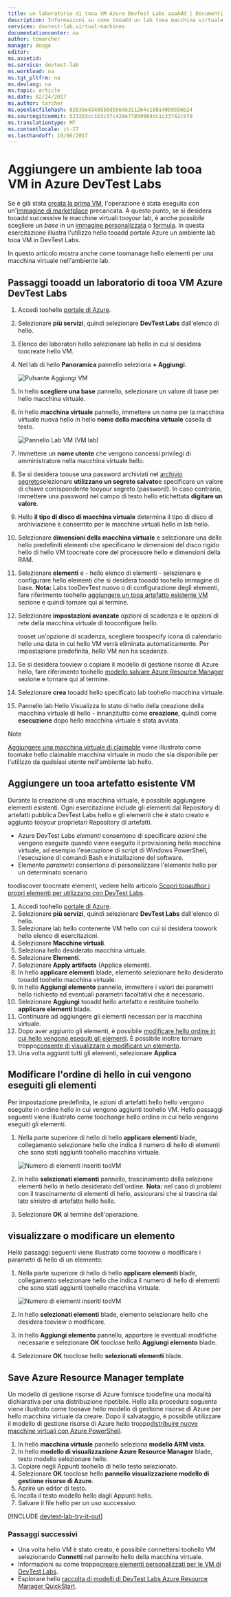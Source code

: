 ```yaml
---
title: un laboratorio di tooa VM Azure DevTest Labs aaaAdd | Documenti Microsoft
description: Informazioni su come tooadd un lab tooa macchina virtuale in Azure DevTest Labs
services: devtest-lab,virtual-machines
documentationcenter: na
author: tomarcher
manager: douge
editor: 
ms.assetid: 
ms.service: devtest-lab
ms.workload: na
ms.tgt_pltfrm: na
ms.devlang: na
ms.topic: article
ms.date: 02/24/2017
ms.author: tarcher
ms.openlocfilehash: 82838e4349550db56de311264c188140b9556b24
ms.sourcegitcommit: 523283cc1b3c37c428e77850964dc1c33742c5f0
ms.translationtype: MT
ms.contentlocale: it-IT
ms.lasthandoff: 10/06/2017
---
```

# <a name="add-a-vm-tooa-lab-in-azure-devtest-labs"></a>Aggiungere un ambiente lab tooa VM in Azure DevTest Labs
Se è già stata [creata la prima VM](devtest-lab-create-first-vm.md), l'operazione è stata eseguita con un'[immagine di marketplace](devtest-lab-configure-marketplace-images.md) precaricata. A questo punto, se si desidera tooadd successive le macchine virtuali tooyour lab, è anche possibile scegliere un *base* in un [immagine personalizzata](devtest-lab-create-template.md) o [formula](devtest-lab-manage-formulas.md). In questa esercitazione illustra l'utilizzo hello tooadd portale Azure un ambiente lab tooa VM in DevTest Labs.

In questo articolo mostra anche come toomanage hello elementi per una macchina virtuale nell'ambiente lab.

## <a name="steps-tooadd-a-vm-tooa-lab-in-azure-devtest-labs"></a>Passaggi tooadd un laboratorio di tooa VM Azure DevTest Labs
1. Accedi toohello [portale di Azure](http://go.microsoft.com/fwlink/p/?LinkID=525040).
1. Selezionare **più servizi**, quindi selezionare **DevTest Labs** dall'elenco di hello.
1. Elenco dei laboratori hello selezionare lab hello in cui si desidera toocreate hello VM.  
1. Nel lab di hello **Panoramica** pannello seleziona **+ Aggiungi**.  

    ![Pulsante Aggiungi VM](./media/devtest-lab-add-vm/devtestlab-home-blade-add-vm.png)

1. In hello **scegliere una base** pannello, selezionare un valore di base per hello macchina virtuale.
1. In hello **macchina virtuale** pannello, immettere un nome per la macchina virtuale nuova hello in hello **nome della macchina virtuale** casella di testo.

    ![Pannello Lab VM (VM lab)](./media/devtest-lab-add-vm/devtestlab-lab-vm-blade.png)

1. Immettere un **nome utente** che vengono concessi privilegi di amministratore nella macchina virtuale hello.  
1. Se si desidera toouse una password archiviati nel [archivio segreto](https://azure.microsoft.com/updates/azure-devtest-labs-keep-your-secrets-safe-and-easy-to-use-with-the-new-personal-secret-store)selezionare **utilizzano un segreto salvato**e specificare un valore di chiave corrispondente tooyour segreto (password). In caso contrario, immettere una password nel campo di testo hello etichettata **digitare un valore**.
1. Hello **il tipo di disco di macchina virtuale** determina il tipo di disco di archiviazione è consentito per le macchine virtuali hello in lab hello.
1. Selezionare **dimensioni della macchina virtuale** e selezionare una delle hello predefiniti elementi che specificano le dimensioni del disco rigido hello di hello VM toocreate core del processore hello e dimensioni della RAM.
1. Selezionare **elementi** e - hello elenco di elementi - selezionare e configurare hello elementi che si desidera tooadd toohello immagine di base.
    **Nota:** Labs tooDevTest nuovo o di configurazione degli elementi, fare riferimento toohello [aggiungere un tooa artefatto esistente VM](#add-an-existing-artifact-to-a-vm) sezione e quindi tornare qui al termine.
1. Selezionare **impostazioni avanzate** opzioni di scadenza e le opzioni di rete della macchina virtuale di tooconfigure hello. 

   tooset un'opzione di scadenza, scegliere toospecify icona di calendario hello una data in cui hello VM verrà eliminata automaticamente.  Per impostazione predefinita, hello VM non ha scadenza. 
1. Se si desidera tooview o copiare il modello di gestione risorse di Azure hello, fare riferimento toohello [modello salvare Azure Resource Manager](#save-azure-resource-manager-template) sezione e tornare qui al termine.
1. Selezionare **crea** tooadd hello specificato lab toohello macchina virtuale.
1. Pannello lab Hello Visualizza lo stato di hello della creazione della macchina virtuale di hello - innanzitutto come **creazione**, quindi come **esecuzione** dopo hello macchina virtuale è stata avviata.

> [!NOTE]
> [Aggiungere una macchina virtuale di claimable](devtest-lab-add-claimable-vm.md) viene illustrato come toomake hello claimable macchina virtuale in modo che sia disponibile per l'utilizzo da qualsiasi utente nell'ambiente lab hello.
>
>

## <a name="add-an-existing-artifact-tooa-vm"></a>Aggiungere un tooa artefatto esistente VM
Durante la creazione di una macchina virtuale, è possibile aggiungere elementi esistenti. Ogni esercitazione include gli elementi dal Repository di artefatti pubblica DevTest Labs hello e gli elementi che è stato creato e aggiunto tooyour proprietari Repository di artefatti.

* Azure DevTest Labs *elementi* consentono di specificare *azioni* che vengono eseguite quando viene eseguito il provisioning hello macchina virtuale, ad esempio l'esecuzione di script di Windows PowerShell, l'esecuzione di comandi Bash e installazione del software.
* Elemento *parametri* consentono di personalizzare l'elemento hello per un determinato scenario

toodiscover toocreate elementi, vedere hello articolo [Scopri tooauthor i propri elementi per utilizzano con DevTest Labs](devtest-lab-artifact-author.md).

1. Accedi toohello [portale di Azure](http://go.microsoft.com/fwlink/p/?LinkID=525040).
1. Selezionare **più servizi**, quindi selezionare **DevTest Labs** dall'elenco di hello.
1. Selezionare lab hello contenente VM hello con cui si desidera toowork hello elenco di esercitazioni.  
1. Selezionare **Macchine virtuali**.
1. Seleziona hello desiderato macchina virtuale.
1. Selezionare **Elementi**. 
1. Selezionare **Apply artifacts** (Applica elementi).
1. In hello **applicare elementi** blade, elemento selezionare hello desiderato tooadd toohello macchina virtuale.
1. In hello **Aggiungi elemento** pannello, immettere i valori dei parametri hello richiesto ed eventuali parametri facoltativi che è necessario.  
1. Selezionare **Aggiungi** tooadd hello artefatto e restituire toohello **applicare elementi** blade.
1. Continuare ad aggiungere gli elementi necessari per la macchina virtuale.
1. Dopo aver aggiunto gli elementi, è possibile [modificare hello ordine in cui hello vengono eseguiti gli elementi](#change-the-order-in-which-artifacts-are-run). È possibile inoltre tornare troppo[consente di visualizzare o modificare un elemento](#view-or-modify-an-artifact).
1. Una volta aggiunti tutti gli elementi, selezionare **Applica**

## <a name="change-hello-order-in-which-artifacts-are-run"></a>Modificare l'ordine di hello in cui vengono eseguiti gli elementi
Per impostazione predefinita, le azioni di artefatti hello hello vengono eseguite in ordine hello in cui vengono aggiunti toohello VM. Hello passaggi seguenti viene illustrato come toochange hello ordine in cui hello vengono eseguiti gli elementi.

1. Nella parte superiore di hello di hello **applicare elementi** blade, collegamento selezionare hello che indica il numero di hello di elementi che sono stati aggiunti toohello macchina virtuale.
   
    ![Numero di elementi inseriti tooVM](./media/devtest-lab-add-vm-with-artifacts/devtestlab-add-artifacts-blade-selected-artifacts.png)
1. In hello **selezionati elementi** pannello, trascinamento della selezione elementi hello in hello desiderato dell'ordine. **Nota:** nel caso di problemi con il trascinamento di elementi di hello, assicurarsi che si trascina dal lato sinistro di artefatto hello hello. 
1. Selezionare **OK** al termine dell'operazione.  

## <a name="view-or-modify-an-artifact"></a>visualizzare o modificare un elemento
Hello passaggi seguenti viene illustrato come tooview o modificare i parametri di hello di un elemento:

1. Nella parte superiore di hello di hello **applicare elementi** blade, collegamento selezionare hello che indica il numero di hello di elementi che sono stati aggiunti toohello macchina virtuale.
   
    ![Numero di elementi inseriti tooVM](./media/devtest-lab-add-vm-with-artifacts/devtestlab-add-artifacts-blade-selected-artifacts.png)
1. In hello **selezionati elementi** blade, elemento selezionare hello che desidera tooview o modificare.  
1. In hello **Aggiungi elemento** pannello, apportare le eventuali modifiche necessarie e selezionare **OK** tooclose hello **Aggiungi elemento** blade.
1. Selezionare **OK** tooclose hello **selezionati elementi** blade.

## <a name="save-azure-resource-manager-template"></a>Save Azure Resource Manager template
Un modello di gestione risorse di Azure fornisce toodefine una modalità dichiarativa per una distribuzione ripetibile. Hello alla procedura seguente viene illustrato come toosave hello modello di gestione risorse di Azure per hello macchina virtuale da creare.
Dopo il salvataggio, è possibile utilizzare il modello di gestione risorse di Azure hello troppo[distribuire nuove macchine virtuali con Azure PowerShell](../azure-resource-manager/resource-group-overview.md#template-deployment).

1. In hello **macchina virtuale** pannello seleziona **modello ARM vista**.
2. In hello **modello di visualizzazione Azure Resource Manager** blade, testo modello selezionare hello.
3. Copiare negli Appunti toohello di hello testo selezionato.
4. Selezionare **OK** tooclose hello **pannello visualizzazione modello di gestione risorse di Azure**.
5. Aprire un editor di testo.
6. Incolla il testo modello hello dagli Appunti hello.
7. Salvare il file hello per un uso successivo.

[!INCLUDE [devtest-lab-try-it-out](../../includes/devtest-lab-try-it-out.md)]

### <a name="next-steps"></a>Passaggi successivi
* Una volta hello VM è stato creato, è possibile connettersi toohello VM selezionando **Connetti** nel pannello hello della macchina virtuale.
* Informazioni su come troppo[creare elementi personalizzati per le VM di DevTest Labs](devtest-lab-artifact-author.md).
* Esplorare hello [raccolta di modelli di DevTest Labs Azure Resource Manager QuickStart](https://github.com/Azure/azure-devtestlab/tree/master/Samples).
